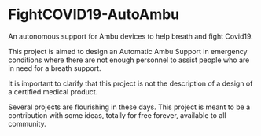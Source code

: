 # FightCOVID19-AutoAmbu
An autonomous support for Ambu devices to help breath and fight Covid19.

This project is aimed to design an Automatic Ambu Support in emergency conditions where there are not enough personnel to assist people who are in need for a breath support.

It is important to clarify that this project is not the description of a design of a certified medical product.

Several projects are flourishing in these days. This project is meant to be a contribution with some ideas, totally for free forever, available to all community.

